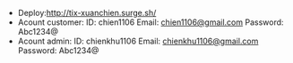 - Deploy:http://tix-xuanchien.surge.sh/
- Acount customer: 
    ID: chien1106
    Email: chien1106@gmail.com
    Password: Abc1234@
- Acount admin: 
    ID: chienkhu1106
    Email: chienkhu1106@gmail.com
    Password: Abc1234@

